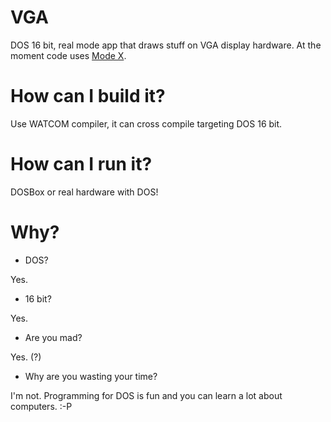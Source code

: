 # VGA
DOS 16 bit, real mode app that draws stuff on VGA display hardware.
At the moment code uses [Mode X](https://en.wikipedia.org/wiki/Mode_X).

# How can I build it?
Use WATCOM compiler, it can cross compile targeting DOS 16 bit.

# How can I run it?
DOSBox or real hardware with DOS!

# Why?
* DOS?

Yes.
* 16 bit?

Yes.

* Are you mad?

Yes. (?)

* Why are you wasting your time?

I'm not. Programming for DOS is fun and you can learn a lot about computers. :-P
